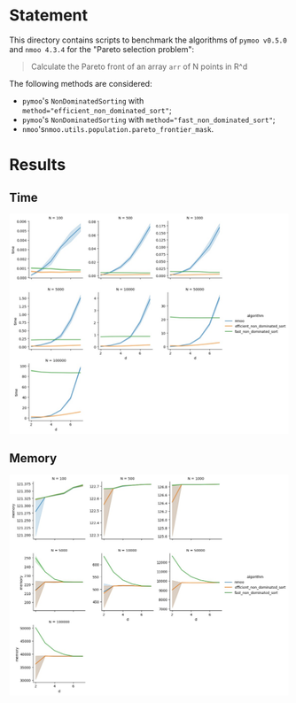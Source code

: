 # Statement

This directory contains scripts to benchmark the algorithms of `pymoo v0.5.0`
and `nmoo 4.3.4` for the "Pareto selection problem":

> Calculate the Pareto front of an array `arr` of N points in R^d

The following methods are considered:
* `pymoo`'s `NonDominatedSorting` with `method="efficient_non_dominated_sort"`;
* `pymoo`'s `NonDominatedSorting` with `method="fast_non_dominated_sort"`;
* `nmoo`'s`nmoo.utils.population.pareto_frontier_mask`.

# Results

## Time

![Time plots](time.jpg)

## Memory

![Memory usage plots](memory.jpg)

